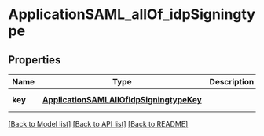 # ApplicationSAML_allOf_idpSigningtype

## Properties
Name | Type | Description | Notes
------------ | ------------- | ------------- | -------------
**key** | [**ApplicationSAMLAllOfIdpSigningtypeKey**](ApplicationSAMLAllOfIdpSigningtypeKey.md) |  | [default to null]

[[Back to Model list]](../README.md#documentation-for-models) [[Back to API list]](../README.md#documentation-for-api-endpoints) [[Back to README]](../README.md)


